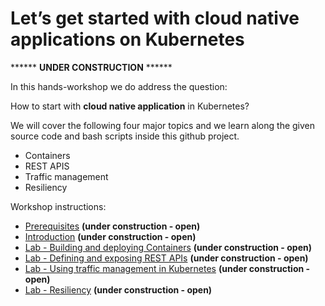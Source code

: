 # Let’s get started with cloud native applications on Kubernetes

****** **UNDER CONSTRUCTION** ******

In this hands-workshop we do address the question: 

How to start with **cloud native application** in Kubernetes?  

We will cover the following four major topics and we learn along the given source code and bash scripts inside this github project.

* Containers 
* REST APIS
* Traffic management 
* Resiliency 
 
Workshop instructions:

* [Prerequisites](00-prerequisites.md) **(under construction - open)**
* [Introduction](01-intoduction.md) **(under construction - open)**
* [Lab - Building and deploying Containers](02-container.md) **(under construction - open)**
* [Lab - Defining and exposing REST APIs](03-rest-api.md)  **(under construction - open)**
* [Lab - Using traffic management in Kubernetes](04-traffic-management.md) **(under construction - open)**
* [Lab - Resiliency](05-resiliency.md) **(under construction - open)**




